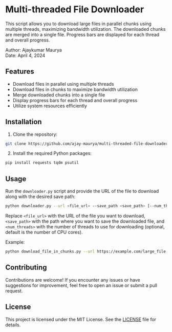 # Multi-threaded File Downloader

This script allows you to download large files in parallel chunks using multiple threads, maximizing bandwidth utilization. 
The downloaded chunks are merged into a single file. Progress bars are displayed for each thread and overall progress.

Author: Ajaykumar Maurya  
Date: April 4, 2024  

## Features

- Download files in parallel using multiple threads
- Download files in chunks to maximize bandwidth utilization
- Merge downloaded chunks into a single file
- Display progress bars for each thread and overall progress
- Utilize system resources efficiently

## Installation

1. Clone the repository:

```bash
git clone https://github.com/ajay-maurya/multi-threaded-file-downloader.git
```

2. Install the required Python packages:

```bash
pip install requests tqdm psutil
```

## Usage

Run the `downloader.py` script and provide the URL of the file to download along with the desired save path:

```bash
python downloader.py --url <file_url> --save_path <save_path> [--num_threads <num_threads>]
```

Replace `<file_url>` with the URL of the file you want to download, `<save_path>` with the path where you want to save the downloaded file, and `<num_threads>` with the number of threads to use for downloading (optional, default is the number of CPU cores).

Example:

```bash
python download_file_in_chunks.py --url https://example.com/large_file.zip --save_path /path/to/save/large_file.zip --num_threads 4
```

## Contributing

Contributions are welcome! If you encounter any issues or have suggestions for improvement, feel free to open an issue or submit a pull request.

## License

This project is licensed under the MIT License. See the [LICENSE](LICENSE) file for details.
```
